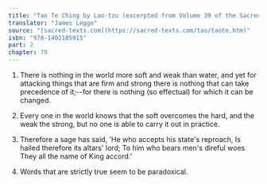 ```yaml
---
title: "Tao Te Ching by Lao-tzu (excerpted from Volume 39 of the Sacred Books of the East.)"
translator: "James Legge"
source: "[sacred-texts.com](https://sacred-texts.com/tao/taote.htm)"
isbn: "978-1402185915"
part: 2
chapter: 78
---
```

1. There is nothing in the world more soft and weak than water, and
yet for attacking things that are firm and strong there is nothing
that can take precedence of it;--for there is nothing (so effectual)
for which it can be changed. 

2. Every one in the world knows that the soft overcomes the hard,
and the weak the strong, but no one is able to carry it out in practice.

3. Therefore a sage has said, 
'He who accepts his state's reproach, 
Is hailed therefore its altars' lord; 
To him who bears men's direful woes 
They all the name of King accord.' 

4. Words that are strictly true seem to be paradoxical.